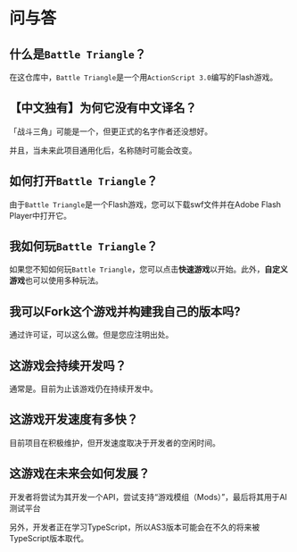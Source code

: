 # 问与答

## 什么是`Battle Triangle`？

在这仓库中，`Battle Triangle`是一个用`ActionScript 3.0`编写的Flash游戏。

## 【中文独有】为何它没有中文译名？

「战斗三角」可能是一个，但更正式的名字作者还没想好。

并且，当未来此项目通用化后，名称随时可能会改变。

## 如何打开`Battle Triangle`？

由于`Battle Triangle`是一个Flash游戏，您可以下载swf文件并在Adobe Flash Player中打开它。

## 我如何玩`Battle Triangle`？

如果您不知如何玩`Battle Triangle`，您可以点击**快速游戏**以开始。此外，**自定义游戏**也可以使用多种玩法。

## 我可以Fork这个游戏并构建我自己的版本吗?

通过许可证，可以这么做。但是您应注明出处。

## 这游戏会持续开发吗？

通常是。目前为止该游戏仍在持续开发中。

## 这游戏开发速度有多快？

目前项目在积极维护，但开发速度取决于开发者的空闲时间。

## 这游戏在未来会如何发展？

开发者将尝试为其开发一个API，尝试支持“游戏模组（Mods）”，最后将其用于AI测试平台

另外，开发者正在学习TypeScript，所以AS3版本可能会在不久的将来被TypeScript版本取代。
